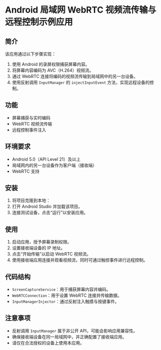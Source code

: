 # Android 局域网 WebRTC 视频流传输与远程控制示例应用

## 简介
该应用通过以下步骤实现：
1. 使用 Android 的录屏权限捕获屏幕内容。
2. 将屏幕内容编码为 AVC（H.264）视频流。
3. 通过 WebRTC 连接将编码的视频流传输到局域网中的另一台设备。
4. 使用反射调用 `InputManager` 的 `injectInputEvent` 方法，实现远程设备的控制。

## 功能
- 屏幕捕获与实时编码
- WebRTC 视频流传输
- 远程控制事件注入

## 环境要求
- Android 5.0（API Level 21）及以上
- 局域网内的另一台设备作为客户端（接收端）
- WebRTC 支持

## 安装
1. 将项目克隆到本地：
2. 打开 Android Studio 并加载该项目。
3. 连接测试设备，点击“运行”以安装应用。

## 使用
1. 启动应用，授予屏幕录制权限。
2. 设置接收端设备的 IP 地址。
3. 点击“开始传输”以启动 WebRTC 视频流。
4. 使用接收端应用连接并观看视频流，同时可通过触控事件进行远程控制。

## 代码结构
- `ScreenCaptureService`：用于捕获屏幕内容并编码。
- `WebRTCConnection`：用于设置 WebRTC 连接并传输数据。
- `InputManagerInjector`：通过反射注入触摸与按键事件。

## 注意事项
- 反射调用 `InputManager` 属于非公开 API，可能会影响应用兼容性。
- 确保接收端设备在同一局域网中，并正确配置了接收端应用。
- 请仅在合法授权的设备上使用本应用。